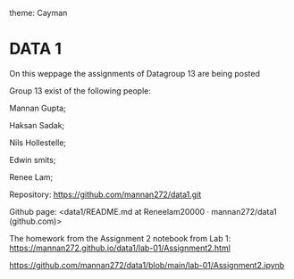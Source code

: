 
 theme: Cayman
<body>
<h1>DATA 1</h1>
<p>On this weppage the assignments of Datagroup 13 are being posted</p>
<p>Group 13 exist of the following people:</p>  
<p>Mannan Gupta;

Haksan Sadak;

Nils Hollestelle;

Edwin smits;

Renee Lam;

Repository:
<https://github.com/mannan272/data1.git>

Github page:
<data1/README.md at Reneelam20000 · mannan272/data1 (github.com)>

The homework from the Assignment 2 notebook from Lab 1:
<https://mannan272.github.io/data1/lab-01/Assignment2.html>


<https://github.com/mannan272/data1/blob/main/lab-01/Assignment2.ipynb>
</p>  
  

</body>
</html>
